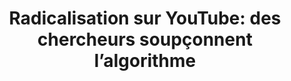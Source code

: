 ---
title: 'Radicalisation sur YouTube: des chercheurs soupçonnent l’algorithme'

year: 2019

venue: "🇫🇷 Le Big Data"

link: "https://web.archive.org/web/20190908102356/https://www.lebigdata.fr/youtube-radicalisation-extreme"

archive: "https://www.lebigdata.fr/youtube-radicalisation-extreme"


related_paper: 'Auditing Radicalization Pathways on YouTube'

---